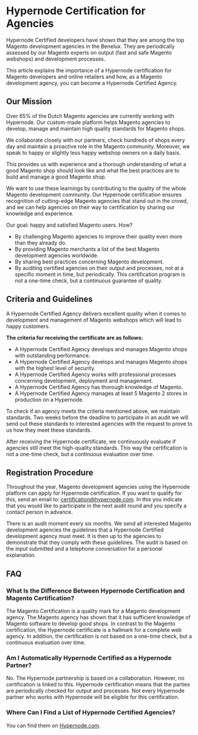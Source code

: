 <!-- source: https://support.hypernode.com/en/about/about-us/hypernode-certification-for-agencies/ -->

# Hypernode Certification for Agencies

Hypernode Certified developers have shown that they are among the top Magento development agencies in the Benelux. They are periodically assessed by our Magento experts on output (fast and safe Magento webshops) and development processes.

This article explains the importance of a Hypernode certification for Magento developers and online retailers and how, as a Magento development agency, you can become a Hypernode Certified Agency.

## Our Mission

Over 65% of the Dutch Magento agencies are currently working with Hypernode. Our custom-made platform helps Magento agencies to develop, manage and maintain high quality standards for Magento shops.

We collaborate closely with our partners, check hundreds of shops every day and maintain a proactive role in the Magento community. Moreover, we speak to happy or slightly less happy webshop owners on a daily basis.

This provides us with experience and a thorough understanding of what a good Magento shop should look like and what the best practices are to build and manage a good Magento shop.

We want to use these learnings by contributing to the quality of the whole Magento development community. Our Hypernode certification ensures recognition of cutting-edge Magento agencies that stand out in the crowd, and we can help agencies on their way to certification by sharing our knowledge and experience.

Our goal: happy and satisfied Magento users. How?

- By challenging Magento agencies to improve their quality even more than they already do.
- By providing Magento merchants a list of the best Magento development agencies worldwide.
- By sharing best practices concerning Magento development.
- By auditing certified agencies on their output and processes, not at a specific moment in time, but periodically. This certification program is not a one-time check, but a continuous guarantee of quality.

## Criteria and Guidelines

A Hypernode Certified Agency delivers excellent quality when it comes to development and management of Magento webshops which will lead to happy customers.

**The criteria for receiving the certificate are as follows:**

- A Hypernode Certified Agency develops and manages Magento shops with outstanding performance.
- A Hypernode Certified Agency develops and manages Magento shops with the highest level of security.
- A Hypernode Certified Agency works with professional processes concerning development, deployment and management.
- A Hypernode Certified Agency has thorough knowledge of Magento.
- A Hypernode Certified Agency manages at least 5 Magento 2 stores in production on a Hypernode.

To check if an agency meets the criteria mentioned above, we maintain standards. Two weeks before the deadline to participate in an audit we will send out these standards to interested agencies with the request to prove to us how they meet these standards.

After receiving the Hypernode certificate, we continuously evaluate if agencies still meet the high-quality standards. This way the certification is not a one-time check, but a continuous evaluation over time.

## Registration Procedure

Throughout the year, Magento development agencies using the Hypernode platform can apply for Hypernode certification. If you want to qualify for this, send an email to: certification@hypernode.com. In this you indicate that you would like to participate in the next audit round and you specify a contact person in advance.

There is an audit moment every six months. We send all interested Magento development agencies the guidelines that a Hypernode Certified development agency must meet. It is then up to the agencies to demonstrate that they comply with these guidelines. The audit is based on the input submitted and a telephone conversation for a personal explanation.

## FAQ

### What Is the Difference Between Hypernode Certification and Magento Certification?

The Magento Certification is a quality mark for a Magento development agency. The Magento agency has shown that it has sufficient knowledge of Magento software to develop good shops. In contrast to the Magento certification, the Hypernode certificate is a hallmark for a complete web agency. In addition, the certification is not based on a one-time check, but a continuous evaluation over time.

### Am I Automatically Hypernode Certified as a Hypernode Partner?

No. The Hypernode partnership is based on a collaboration. However, no certification is linked to this. Hypernode certification means that the parties are periodically checked for output and processes. Not every Hypernode partner who works with Hypernode will be eligible for this certification.

### Where Can I Find a List of Hypernode Certified Agencies?

You can find them on [Hypernode.com](https://www.hypernode.com/partners/).
